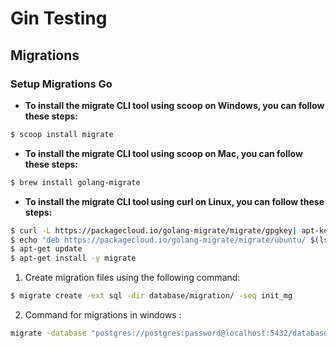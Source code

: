 # Gin Testing

## Migrations

### Setup Migrations Go

- **To install the migrate CLI tool using scoop on Windows, you can follow these steps:**

```bash
$ scoop install migrate
```

- **To install the migrate CLI tool using scoop on Mac, you can follow these steps:**

```bash
$ brew install golang-migrate
```

- **To install the migrate CLI tool using curl on Linux, you can follow these steps:**

```bash
$ curl -L https://packagecloud.io/golang-migrate/migrate/gpgkey| apt-key add -
$ echo "deb https://packagecloud.io/golang-migrate/migrate/ubuntu/ $(lsb_release -sc) main" > /etc/apt/sources.list.d/migrate.list
$ apt-get update
$ apt-get install -y migrate
```

1. Create migration files using the following command:

```bash
$ migrate create -ext sql -dir database/migration/ -seq init_mg
```

2. Command for migrations in windows :

```bash
migrate -database "postgres://postgres:password@localhost:5432/database_name?sslmode=disable&TimeZone=Asia/Jakarta" -path migration up
```
